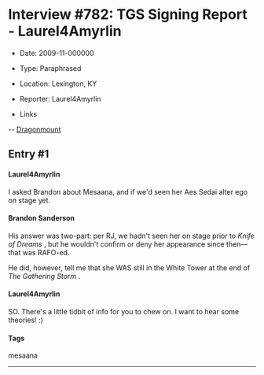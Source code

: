 # Interview #782: TGS Signing Report - Laurel4Amyrlin

- Date: 2009-11-000000

- Type: Paraphrased

- Location: Lexington, KY

- Reporter: Laurel4Amyrlin

- Links

-- [Dragonmount](http://www.dragonmount.com/forums/topic/41003-signing-questions-and-answers/page__st__80#entry1205122)


## Entry #1

#### Laurel4Amyrlin

I asked Brandon about Mesaana, and if we'd seen her Aes Sedai alter ego on stage yet.

#### Brandon Sanderson

His answer was two-part: per RJ, we hadn't seen her on stage prior to
*Knife of Dreams*
, but he wouldn't confirm or deny her appearance since then—that was RAFO-ed.

He did, however, tell me that she WAS still in the White Tower at the end of
*The Gathering Storm*
.

#### Laurel4Amyrlin

SO. There's a little tidbit of info for you to chew on. I want to hear some theories! :)

#### Tags

mesaana


---

